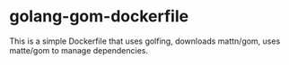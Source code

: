 # golang-gom-dockerfile
This is a simple Dockerfile that uses golfing, downloads mattn/gom, uses matte/gom to manage dependencies. 
